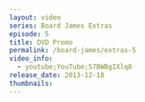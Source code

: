 ```yaml
---
layout: video
series: Board James Extras
episode: 5
title: DVD Promo
permalink: /board-james/extras-5
video_info:
  - youtube;YouTube;57BWBgIXlq8
release_date: 2013-12-18
thumbnails:  
---
```


